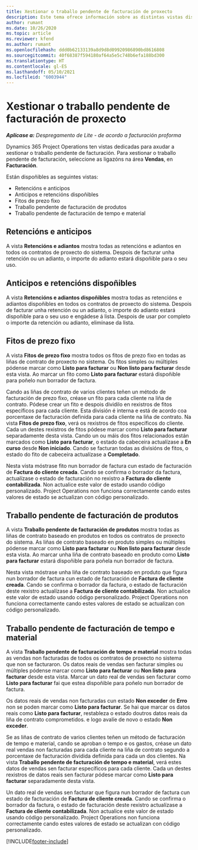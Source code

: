 ```yaml
---
title: Xestionar o traballo pendente de facturación de proxecto
description: Este tema ofrece información sobre as distintas vistas dispoñibles para usar ao xestionar o traballo pendente de facturación en proxectos.
author: rumant
ms.date: 10/26/2020
ms.topic: article
ms.reviewer: kfend
ms.author: rumant
ms.openlocfilehash: ddd0b62133139a8d9d8d09920986890bd8616808
ms.sourcegitcommit: 40f68387f594180af64a5e5c748b6efa188bd300
ms.translationtype: HT
ms.contentlocale: gl-ES
ms.lasthandoff: 05/10/2021
ms.locfileid: "6003944"
---
```

# <a name="manage-project-billing-backlog"></a>Xestionar o traballo pendente de facturación de proxecto 

_**Aplícase a:** Despregamento de Lite - de acordo a facturación proforma_

Dynamics 365 Project Operations ten vistas dedicadas para axudar a xestionar o traballo pendente de facturación. Para xestionar o traballo pendente de facturación, seleccione as ligazóns na área **Vendas**, en **Facturación**. 

Están dispoñibles as seguintes vistas:

- Retencións e anticipos
- Anticipos e retencións dispoñibles
- Fitos de prezo fixo
- Traballo pendente de facturación de produtos
- Traballo pendente de facturación de tempo e material

## <a name="retainers-and-advances"></a>Retencións e anticipos

A vista **Retencións e adiantos** mostra todas as retencións e adiantos en todos os contratos de proxecto do sistema. Despois de facturar unha retención ou un adianto, o importe do adianto estará dispoñible para o seu uso.

## <a name="available-retainers-and-advances"></a>Anticipos e retencións dispoñibles

A vista **Retencións e adiantos dispoñibles** mostra todas as retencións e adiantos dispoñibles en todos os contratos de proxecto do sistema. Despois de facturar unha retención ou un adianto, o importe do adianto estará dispoñible para o seu uso e engádese á lista. Despois de usar por completo o importe da retención ou adianto, elimínase da lista.

## <a name="fixed-price-milestones"></a>Fitos de prezo fixo

A vista **Fitos de prezo fixo** mostra todos os fitos de prezo fixo en todas as liñas de contrato de proxecto no sistema. Os fitos simples ou múltiples pódense marcar como **Listo para facturar** ou **Non listo para facturar** desde esta vista. Ao marcar un fito como **Listo para facturar** estará dispoñible para poñelo nun borrador de factura.

Cando as liñas de contrato de varios clientes teñen un método de facturación de prezo fixo, créase un fito para cada cliente na liña de contrato. Pódese crear un fito e despois dividilo en rexistros de fitos específicos para cada cliente. Esta división é interna e está de acordo coa porcentaxe de facturación definida para cada cliente na liña de contrato. Na vista **Fitos de prezo fixo**, verá os rexistros de fitos específicos do cliente. Cada un destes rexistros de fitos pódese marcar como **Listo para facturar** separadamente desta vista. Cando un ou máis dos fitos relacionados están marcados como **Listo para facturar**, o estado da cabeceira actualízase a **En curso** desde **Non iniciado**. Cando se facturan todas as divisións de fitos, o estado do fito de cabeceira actualízase a **Completado**.

Nesta vista móstrase fito nun borrador de factura cun estado de facturación de **Factura do cliente creada**. Cando se confirma o borrador da factura, actualízase o estado de facturación no rexistro a **Factura do cliente contabilizada**. Non actualice este valor de estado usando código personalizado. Project Operations non funciona correctamente cando estes valores de estado se actualizan con código personalizado.

## <a name="product-billing-backlog"></a>Traballo pendente de facturación de produtos

A vista **Traballo pendente de facturación de produtos** mostra todas as liñas de contrato baseado en produtos en todos os contratos de proxecto do sistema. As liñas de contrato baseado en produto simples ou múltiples pódense marcar como **Listo para facturar** ou **Non listo para facturar** desde esta vista. Ao marcar unha liña de contrato baseado en produto como **Listo para facturar** estará dispoñible para poñela nun borrador de factura.

Nesta vista móstrase unha liña de contrato baseado en produto que figura nun borrador de factura cun estado de facturación de **Factura de cliente creada**. Cando se confirma o borrador da factura, o estado de facturación deste rexistro actualízase a **Factura de cliente contabilizada**. Non actualice este valor de estado usando código personalizado. Project Operations non funciona correctamente cando estes valores de estado se actualizan con código personalizado.

## <a name="time-and-material-billing-backlog"></a>Traballo pendente de facturación de tempo e material

A vista **Traballo pendente de facturación de tempo e material** mostra todas as vendas non facturadas de todos os contratos de proxecto no sistema que non se facturaron. Os datos reais de vendas sen facturar simples ou múltiples pódense marcar como **Listo para facturar** ou **Non listo para facturar** desde esta vista. Marcar un dato real de vendas sen facturar como **Listo para facturar** fai que estea dispoñible para poñelo nun borrador de factura.

Os datos reais de vendas non facturadas cun estado **Non exceder** de **Erro** non se poden marcar como **Listo para facturar**. Se hai que marcar os datos reais como **Listo para facturar**, restableza o estado doutros datos reais da liña de contrato comprometidos. e logo avalíe de novo o estado **Non exceder**.

Se as liñas de contrato de varios clientes teñen un método de facturación de tempo e material, cando se aproban o tempo e os gastos, créase un dato real vendas non facturadas para cada cliente na liña de contrato segundo a porcentaxe de facturación dividida definida para cada un dos clientes. Na vista **Traballo pendente de facturación de tempo e material**, verá estes datos de vendas sen facturar específicos para cada cliente. Cada un destes rexistros de datos reais sen facturar pódese marcar como **Listo para facturar** separadamente desta vista.

Un dato real de vendas sen facturar que figura nun borrador de factura cun estado de facturación de **Factura de cliente creada**. Cando se confirma o borrador da factura, o estado de facturación deste rexistro actualízase a **Factura de cliente contabilizada**. Non actualice este valor de estado usando código personalizado. Project Operations non funciona correctamente cando estes valores de estado se actualizan con código personalizado.


[!INCLUDE[footer-include](../../includes/footer-banner.md)]
